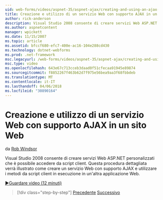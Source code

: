 ```yaml
---
uid: web-forms/videos/aspnet-35/aspnet-ajax/creating-and-using-an-ajax-enabled-web-service-in-a-web-site
title: Creazione e utilizzo di un servizio Web con supporto AJAX in un sito Web | Documenti Microsoft
author: rick-anderson
description: Visual Studio 2008 consente di creare servizi Web ASP.NET personalizzati che è possibile accedere da script client. Questa procedura dettagliata verrà illustrato come creare un AJ...
ms.author: aspnetcontent
manager: wpickett
ms.date: 11/15/2007
ms.topic: article
ms.assetid: bfccf680-efc7-400e-ac16-104e288cd430
ms.technology: dotnet-webforms
ms.prod: .net-framework
msc.legacyurl: /web-forms/videos/aspnet-35/aspnet-ajax/creating-and-using-an-ajax-enabled-web-service-in-a-web-site
msc.type: video
ms.openlocfilehash: 643e67c713cceb3daad0f51cfecaa91945e89874
ms.sourcegitcommit: f8852267f463b62d7f975e56bea9aa3f68fbbdeb
ms.translationtype: MT
ms.contentlocale: it-IT
ms.lasthandoff: 04/06/2018
ms.locfileid: "30890164"
---
```

<a name="creating-and-using-an-ajax-enabled-web-service-in-a-web-site"></a>Creazione e utilizzo di un servizio Web con supporto AJAX in un sito Web
====================
da [Rob Windsor](https://twitter.com/robwindsor)

Visual Studio 2008 consente di creare servizi Web ASP.NET personalizzati che è possibile accedere da script client. Questa procedura dettagliata verrà illustrato come creare un servizio Web con supporto AJAX e utilizzare i metodi da script client in esecuzione in un'altra applicazione Web.

[&#9654;Guardare video (12 minuti)](https://channel9.msdn.com/Blogs/ASP-NET-Site-Videos/creating-and-using-an-ajax-enabled-web-service-in-a-web-site)

> [!div class="step-by-step"]
> [Precedente](adding-ajax-functionality-to-an-existing-aspnet-page.md)
> [Successivo](aspnet-ajax-a-demonstration-of-aspnet-ajax.md)
